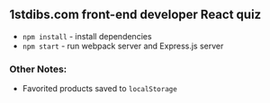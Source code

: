 ## 1stdibs.com front-end developer React quiz

- `npm install` - install dependencies
- `npm start` - run webpack server and Express.js server

### Other Notes:
- Favorited products saved to `localStorage`
